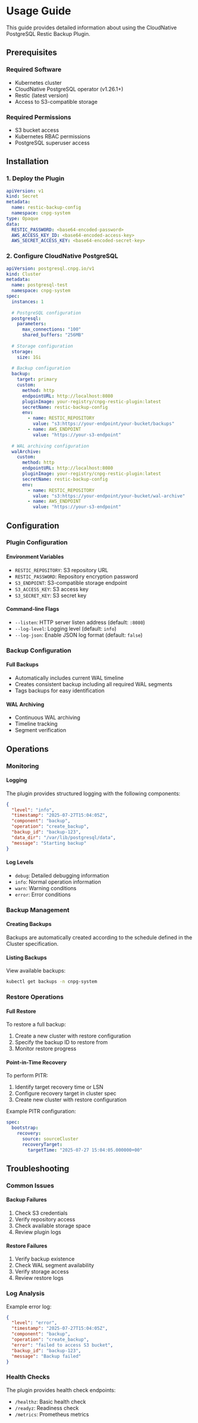 # Usage Guide

This guide provides detailed information about using the CloudNative PostgreSQL Restic Backup Plugin.

## Prerequisites

### Required Software
- Kubernetes cluster
- CloudNative PostgreSQL operator (v1.26.1+)
- Restic (latest version)
- Access to S3-compatible storage

### Required Permissions
- S3 bucket access
- Kubernetes RBAC permissions
- PostgreSQL superuser access

## Installation

### 1. Deploy the Plugin

```yaml
apiVersion: v1
kind: Secret
metadata:
  name: restic-backup-config
  namespace: cnpg-system
type: Opaque
data:
  RESTIC_PASSWORD: <base64-encoded-password>
  AWS_ACCESS_KEY_ID: <base64-encoded-access-key>
  AWS_SECRET_ACCESS_KEY: <base64-encoded-secret-key>
```

### 2. Configure CloudNative PostgreSQL

```yaml
apiVersion: postgresql.cnpg.io/v1
kind: Cluster
metadata:
  name: postgresql-test
  namespace: cnpg-system
spec:
  instances: 1
  
  # PostgreSQL configuration
  postgresql:
    parameters:
      max_connections: "100"
      shared_buffers: "256MB"
      
  # Storage configuration
  storage:
    size: 1Gi
    
  # Backup configuration
  backup:
    target: primary
    custom:
      method: http
      endpointURL: http://localhost:8080
      pluginImage: your-registry/cnpg-restic-plugin:latest
      secretName: restic-backup-config
      env:
        - name: RESTIC_REPOSITORY
          value: "s3:https://your-endpoint/your-bucket/backups"
        - name: AWS_ENDPOINT
          value: "https://your-s3-endpoint"
  
  # WAL archiving configuration
  walArchive:
    custom:
      method: http
      endpointURL: http://localhost:8080
      pluginImage: your-registry/cnpg-restic-plugin:latest
      secretName: restic-backup-config
      env:
        - name: RESTIC_REPOSITORY
          value: "s3:https://your-endpoint/your-bucket/wal-archive"
        - name: AWS_ENDPOINT
          value: "https://your-s3-endpoint"
```

## Configuration

### Plugin Configuration

#### Environment Variables
- `RESTIC_REPOSITORY`: S3 repository URL
- `RESTIC_PASSWORD`: Repository encryption password
- `S3_ENDPOINT`: S3-compatible storage endpoint
- `S3_ACCESS_KEY`: S3 access key
- `S3_SECRET_KEY`: S3 secret key

#### Command-line Flags
- `--listen`: HTTP server listen address (default: `:8080`)
- `--log-level`: Logging level (default: `info`)
- `--log-json`: Enable JSON log format (default: `false`)

### Backup Configuration

#### Full Backups
- Automatically includes current WAL timeline
- Creates consistent backup including all required WAL segments
- Tags backups for easy identification

#### WAL Archiving
- Continuous WAL archiving
- Timeline tracking
- Segment verification

## Operations

### Monitoring

#### Logging
The plugin provides structured logging with the following components:

```json
{
  "level": "info",
  "timestamp": "2025-07-27T15:04:05Z",
  "component": "backup",
  "operation": "create_backup",
  "backup_id": "backup-123",
  "data_dir": "/var/lib/postgresql/data",
  "message": "Starting backup"
}
```

#### Log Levels
- `debug`: Detailed debugging information
- `info`: Normal operation information
- `warn`: Warning conditions
- `error`: Error conditions

### Backup Management

#### Creating Backups
Backups are automatically created according to the schedule defined in the Cluster specification.

#### Listing Backups
View available backups:
```bash
kubectl get backups -n cnpg-system
```

### Restore Operations

#### Full Restore
To restore a full backup:
1. Create a new cluster with restore configuration
2. Specify the backup ID to restore from
3. Monitor restore progress

#### Point-in-Time Recovery
To perform PITR:
1. Identify target recovery time or LSN
2. Configure recovery target in cluster spec
3. Create new cluster with restore configuration

Example PITR configuration:
```yaml
spec:
  bootstrap:
    recovery:
      source: sourceCluster
      recoveryTarget:
        targetTime: "2025-07-27 15:04:05.000000+00"
```

## Troubleshooting

### Common Issues

#### Backup Failures
1. Check S3 credentials
2. Verify repository access
3. Check available storage space
4. Review plugin logs

#### Restore Failures
1. Verify backup existence
2. Check WAL segment availability
3. Verify storage access
4. Review restore logs

### Log Analysis

Example error log:
```json
{
  "level": "error",
  "timestamp": "2025-07-27T15:04:05Z",
  "component": "backup",
  "operation": "create_backup",
  "error": "failed to access S3 bucket",
  "backup_id": "backup-123",
  "message": "Backup failed"
}
```

### Health Checks

The plugin provides health check endpoints:
- `/healthz`: Basic health check
- `/readyz`: Readiness check
- `/metrics`: Prometheus metrics
